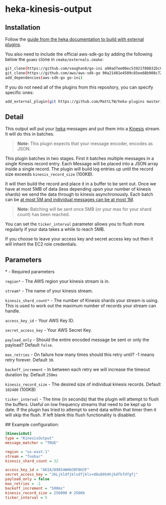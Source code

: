 # heka-kinesis-output

## Installation
Follow the [guide from the heka documentation to build with external plugins][3].

You also need to include the official aws-sdk-go by adding the following below the `goamz` clone in `cmake/externals.cmake`:
```bash
git_clone(https://github.com/vaughan0/go-ini a98ad7ee00ec53921f08832bc06ecf7fd600e6a1)
git_clone(https://github.com/aws/aws-sdk-go 90a21481e4509c85ee68b908c72fe4b024311447)
add_dependencies(aws-sdk-go go-ini)
```

If you do not need all of the plugins from this repository, you can specify specific ones:
```bash
add_external_plugin(git https://github.com/MattLTW/heka-plugins master)
```

## Detail
This output will put your [heka][1] messages and put them into a [Kinesis][2] stream. It will do this in batches.

> **Note:** This plugin expects that your message encoder, encodes as JSON.

This plugin batches in two stages. First it batches multiple messages in a single Kinesis record entry. Each Message will be placed into a JSON array inside a single record. The plugin will build log entries up until the record size exceeds `kinesis_record_size` (100KB). 

It will then build the record and place it in a buffer to be sent out. Once we have at most 5MB of data (less depending upon your number of kinesis shards) we send the data through to kinesis asynchronously. Each batch can be [at most 5M and individual messages can be at most 1M][4]. 

> **Note:** Batching will be sent once 5MB (or your max for your shard count) has been reached.

You can set the `ticker_interval` parameter allows you to flush more regularly if your data takes a while to reach 5MB.

If you choose to leave your access key and secret access key out then it will inherit the EC2 role credentials.

## Parameters

\* - Required parameters

`region*` - The AWS region your kinesis stream is in. 

`stream*` - The name of your kinesis stream.

`kinesis_shard_count*` - The number of Kinesis shards your stream is using. This is used to work out the maximum number of records your stream can handle.

`access_key_id` - Your AWS Key ID.

`secret_access_key` - Your AWS Secret Key.

`payload_only` - Should the entire encoded message be sent or only the payload? Default `false`.

`max_retries` - On failure how many times should this retry until? -1 means retry forever. Default `30`.

`backoff_increment` - In between each retry we will increase the timeout duration by. Default `250ms`

`kinesis_record_size` - The desired size of individual kinesis records. Default `102400` (100KB)

`ticker_interval` - The time (in seconds) that the plugin will attempt to flush the buffers. Useful on low frequency streams that need to be kept up to date. If the plugin has tried to attempt to send data within that timer then it will skip the flush. If left blank this flush functionality is disabled.


## Example configuration:

```ini
[KinesisOut]
type = "KinesisOutput"
message_matcher = "TRUE"

region = "us-east-1"
stream = "foobar"
kinesis_shard_count = 32

access_key_id = "AKIAJ89854WHHJDF8HJF"
secret_access_key = "JKLjkldfjklsdfjkls+d8u8954hjkdfkfdfgfj"
payload_only = false
max_retries = -1
backoff_increment = "500ms"
kinesis_record_size = 256000 # 256Kb
ticker_interval = 5
```

  [1]: https://hekad.readthedocs.org/en/latest/index.html
  [2]: https://aws.amazon.com/kinesis/
  [3]: http://hekad.readthedocs.org/en/latest/installing.html#building-hekad-with-external-plugins
  [4]: https://docs.aws.amazon.com/sdk-for-go/api/service/kinesis/Kinesis.html#PutRecords-instance_method

